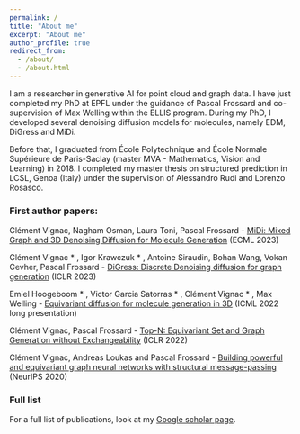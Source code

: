 ```yaml
---
permalink: /
title: "About me"
excerpt: "About me"
author_profile: true
redirect_from: 
  - /about/
  - /about.html
---
```


I am a researcher in generative AI for point cloud and graph data. I have just completed my PhD at EPFL under the guidance of Pascal Frossard and co-supervision of Max Welling within the ELLIS program. During my PhD, I developed several denoising diffusion models for molecules, namely EDM, DiGress and MiDi. 

Before that, I graduated from École Polytechnique and École Normale Supérieure de Paris-Saclay (master MVA - Mathematics, Vision and Learning) in 2018. I completed my master thesis on structured prediction in LCSL, Genoa (Italy) under the supervision of Alessandro Rudi and Lorenzo Rosasco.

### First author papers:

  Clément Vignac, Nagham Osman, Laura Toni, Pascal Frossard - [MiDi: Mixed Graph and 3D Denoising Diffusion for Molecule Generation](https://arxiv.org/abs/2302.09048) (ECML 2023)

  Clément Vignac * , Igor Krawczuk * , Antoine Siraudin, Bohan Wang, Vokan Cevher, Pascal Frossard - [DiGress: Discrete Denoising diffusion for graph generation](https://arxiv.org/abs/2209.14734) (ICLR 2023)

  Emiel Hoogeboom * , Victor Garcia Satorras * , Clément Vignac * , Max Welling - [Equivariant diffusion for molecule generation in 3D](https://arxiv.org/pdf/2203.17003.pdf) (ICML 2022 long presentation)

  Clément Vignac, Pascal Frossard - [Top-N: Equivariant Set and Graph Generation without Exchangeability](https://openreview.net/forum?id=-Gk_IPJWvk) (ICLR 2022)
  
  Clément Vignac, Andreas Loukas and Pascal Frossard - [Building powerful and equivariant graph neural networks with structural message-passing ](https://papers.nips.cc/paper/2020/hash/a32d7eeaae19821fd9ce317f3ce952a7-Abstract.html "SMP")(NeurIPS 2020)

### Full list
For a full list of publications, look at my [Google scholar page](https://scholar.google.com/citations?user=eKJLfHQAAAAJ&hl=fr&oi=ao "Scholar").
